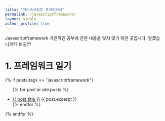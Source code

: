 ```yaml
---
title: "자바스크립트 프레임워크"
permalink: /javascriptframework/
layout: single
author_profile: true
---
```


Javascriptframework 개인적인 공부에 관한 내용을 잊지 않기 위한 곳입니다. 알겠습니까?? 바뀜??

# 1. 프레임워크 일기

{% if posts.tags == "javascriptframework"}

<ul>
  
  {% for post in site.posts %}
    <li>
      <a href="{{ post.url }}">{{ post.title }}</a>
    {{ post.excerpt }}
    </li>
  {% endfor %}
</ul>

{% endfor %}
